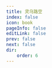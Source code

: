 ```yaml
---
title: 灵乌路空
index: false
icon: book
pageInfo: false
editLink: false
prev: false
next: false
dir:
    order: 6
---
```

